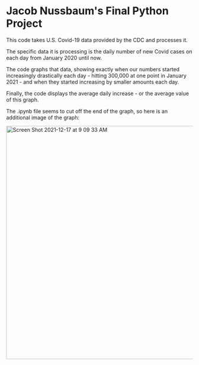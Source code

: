 # Jacob Nussbaum's Final Python Project

This code takes U.S. Covid-19 data provided by the CDC and processes it.

The specific data it is processing is the daily number of new Covid cases on each day from January 2020 until now.

The code graphs that data, showing exactly when our numbers started increasingly drastically each day - hitting 300,000 at one point in January 2021 - and when they started increasing by smaller amounts each day.

Finally, the code displays the average daily increase - or the average value of this graph. 

The .ipynb file seems to cut off the end of the graph, so here is an additional image of the graph:

<img width="629" alt="Screen Shot 2021-12-17 at 9 09 33 AM" src="https://user-images.githubusercontent.com/91992298/146556772-c6dd3c40-10a1-440e-8b08-40033f50a945.png">
